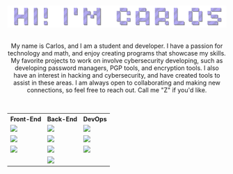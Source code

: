 <div align="center">
    <td><img src="assets/sign.gif"></td>
</div>

<br>

<p align="center">My name is Carlos, and I am a student and developer. I have a passion for technology and math, and enjoy creating programs that showcase my skills. My favorite projects to work on involve cybersecurity developing, such as developing password managers, PGP tools, and encryption tools. I also have an interest in hacking and cybersecurity, and have created tools to assist in these areas. I am always open to collaborating and making new connections, so feel free to reach out. Call me "Z" if you'd like.</p>

<br>

<table align="center">
    <tr>
        <th>Front-End</th>
        <th>Back-End</th>
        <th>DevOps</th>
    </tr>
    <tr>
        <td><img src="https://img.shields.io/badge/HTML5-E34F26?style=for-the-badge&logo=html5&logoColor=white" /></td>
        <td><img src="https://img.shields.io/badge/JavaScript-F7DF1E?style=for-the-badge&logo=javascript&logoColor=black" /></td>
        <td><img src="https://img.shields.io/badge/Shell_Script-121011?style=for-the-badge&logo=gnu-bash&logoColor=white" /></td>
    </tr>
    <tr>
        <td><img src="https://img.shields.io/badge/CSS3-1572B6?style=for-the-badge&logo=css3&logoColor=white" /></td>
        <td><img src="https://img.shields.io/badge/Python-14354C?style=for-the-badge&logo=python&logoColor=white" /></td>
        <td><img src="https://img.shields.io/badge/Python-14354C?style=for-the-badge&logo=python&logoColor=white" /></td>
    </tr>
    <tr>
        <td><img src="https://img.shields.io/badge/JavaScript-F7DF1E?style=for-the-badge&logo=javascript&logoColor=black" /></td>
        <td><img src="https://img.shields.io/badge/PHP-777BB4?style=for-the-badge&logo=php&logoColor=white" /></td>
        <td><img src="https://img.shields.io/badge/Node.js-43853D?style=for-the-badge&logo=node.js&logoColor=white" /></td>
    </tr>
    <tr>
        <td></td>
        <td><img src="https://img.shields.io/badge/Shell_Script-121011?style=for-the-badge&logo=gnu-bash&logoColor=white" /></td>
        <td></td>
    </tr>
</table>
